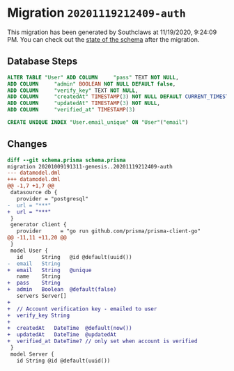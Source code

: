 # Migration `20201119212409-auth`

This migration has been generated by Southclaws at 11/19/2020, 9:24:09 PM.
You can check out the [state of the schema](./schema.prisma) after the migration.

## Database Steps

```sql
ALTER TABLE "User" ADD COLUMN     "pass" TEXT NOT NULL,
ADD COLUMN     "admin" BOOLEAN NOT NULL DEFAULT false,
ADD COLUMN     "verify_key" TEXT NOT NULL,
ADD COLUMN     "createdAt" TIMESTAMP(3) NOT NULL DEFAULT CURRENT_TIMESTAMP,
ADD COLUMN     "updatedAt" TIMESTAMP(3) NOT NULL,
ADD COLUMN     "verified_at" TIMESTAMP(3)

CREATE UNIQUE INDEX "User.email_unique" ON "User"("email")
```

## Changes

```diff
diff --git schema.prisma schema.prisma
migration 20201009191311-genesis..20201119212409-auth
--- datamodel.dml
+++ datamodel.dml
@@ -1,7 +1,7 @@
 datasource db {
   provider = "postgresql"
-  url = "***"
+  url = "***"
 }
 generator client {
   provider      = "go run github.com/prisma/prisma-client-go"
@@ -11,11 +11,20 @@
 }
 model User {
   id      String   @id @default(uuid())
-  email   String
+  email   String   @unique
   name    String
+  pass    String
+  admin   Boolean  @default(false)
   servers Server[]
+
+  // Account verification key - emailed to user
+  verify_key String
+
+  createdAt   DateTime  @default(now())
+  updatedAt   DateTime  @updatedAt
+  verified_at DateTime? // only set when account is verified
 }
 model Server {
   id String @id @default(uuid())
```


